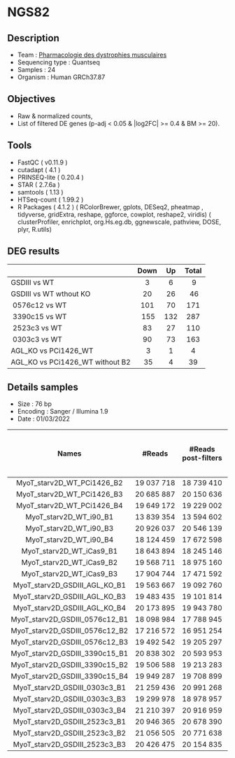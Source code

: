 # NGS82

## Description

- Team : [Pharmacologie des dystrophies musculaires](https://www.istem.eu/randd/pharmacologie-des-dystrophies-musculaires/) 
- Sequencing type : Quantseq
- Samples : 24
- Organism : Human GRCh37.87

## Objectives  

- Raw & normalized counts, 
- List of filtered DE genes (p-adj < 0.05 & |log2FC| >= 0.4 & BM >= 20). 

## Tools 

- FastQC ( v0.11.9 ) 
- cutadapt ( 4.1 ) 
- PRINSEQ-lite ( 0.20.4 ) 
- STAR ( 2.7.6a ) 
- samtools ( 1.13 )  
- HTSeq-count ( 1.99.2 ) 
- R Packages ( 4.1.2 ) 
( RColorBrewer, gplots, DESeq2, pheatmap , tidyverse, gridExtra, reshape, ggforce, cowplot, reshape2, viridis)
( clusterProfiler, enrichplot, org.Hs.eg.db, ggnewscale, pathview, DOSE, plyr, R.utils)

## DEG results 


|  | Down  | Up | Total |
| :------------------------- | :----:  | :----: | :----: |
| GSDIII vs WT | 3 | 6 | 9 |
| GSDIII vs WT wthout KO | 20 | 26 | 46 |
| 0576c12 vs WT | 101 | 70 | 171 |
| 3390c15 vs WT | 155 | 132 | 287 |
| 2523c3 vs WT | 83 | 27 | 110 |
| 0303c3 vs WT | 90 | 73 | 163 |
| AGL_KO vs PCi1426_WT | 3 | 1 | 4 |
| AGL_KO vs PCi1426_WT without B2 | 35 | 4 | 39 |


## Details samples 

- Size : 76 bp  
- Encoding : Sanger / Illumina 1.9 
- Date : 01/03/2022 

| Names | #Reads  | #Reads post-filters | STAR : % mapped reads  | # mapped reads | # Filtered mapped reads | STAR : % Filtered mapped reads |
| :----: | :--------:  | :--------: | :----:  | :--------: | :--------: | :----: |
|MyoT_starv2D_WT_PCi1426_B2 | 19 037 718 | 18 739 410 | 97,74 | 18 606 686 | 11 960 119 | 62,82 | 
|MyoT_starv2D_WT_PCi1426_B3 | 20 685 887 | 20 150 636 | 96,49 | 19 958 820 | 10 303 221 | 49,81 | 
|MyoT_starv2D_WT_PCi1426_B4 | 19 649 172 | 19 229 002 | 96,99 | 19 057 821 | 9 758 237 | 49,66 | 
|MyoT_starv2D_WT_i90_B1 | 13 839 354 | 13 594 602 | 97,57 | 13 503 131 | 7 570 791 | 54,70 | 
|MyoT_starv2D_WT_i90_B3 | 20 926 037 | 20 546 139 | 96,84 | 20 264 054 | 10 460 614 | 49,99 | 
|MyoT_starv2D_WT_i90_B4 | 18 124 459 | 17 672 598 | 96,68 | 17 523 180 | 8 049 908 | 44,41 | 
|MyoT_starv2D_WT_iCas9_B1 | 18 643 894 | 18 245 146 | 96,89 | 18 064 432 | 9 971 946 | 53,49 | 
|MyoT_starv2D_WT_iCas9_B2 | 19 568 711 | 18 975 160 | 95,47 | 18 682 222 | 10 373 533 | 53,01 | 
|MyoT_starv2D_WT_iCas9_B3 | 17 904 744 | 17 471 592 | 96,35 | 17 250 421 | 10 662 038 | 59,55 | 
|MyoT_starv2D_GSDIII_AGL_KO_B1 | 19 563 667 | 19 092 760 | 96,63 | 18 904 644 | 12 035 856 | 61,52 | 
|MyoT_starv2D_GSDIII_AGL_KO_B3 | 19 483 435 | 19 101 814 | 97,14 | 18 927 070 | 12 203 586 | 62,64 | 
|MyoT_starv2D_GSDIII_AGL_KO_B4 | 20 173 895 | 19 943 780 | 98,05 | 19 780 000 | 12 380 047 | 61,37 | 
|MyoT_starv2D_GSDIII_0576c12_B1 | 18 098 984 | 17 788 945 | 97,46 | 17 639 370 | 10 445 084 | 57,71 | 
|MyoT_starv2D_GSDIII_0576c12_B2 | 17 216 572 | 16 951 254 | 97,52 | 16 789 342 | 10 137 569 | 58,88 | 
|MyoT_starv2D_GSDIII_0576c12_B3 | 19 492 542 | 19 205 297 | 97,45 | 18 995 864 | 11 358 042 | 58,27 | 
|MyoT_starv2D_GSDIII_3390c15_B1 | 20 838 302 | 20 593 953 | 98,13 | 20 449 068 | 13 509 946 | 64,83 | 
|MyoT_starv2D_GSDIII_3390c15_B2 | 19 506 588 | 19 213 283 | 97,70 | 19 057 839 | 12 165 331 | 62,37 | 
|MyoT_starv2D_GSDIII_3390c15_B4 | 19 949 287 | 19 708 899 | 98,15 | 19 580 354 | 12 002 370 | 60,16 | 
|MyoT_starv2D_GSDIII_0303c3_B1 | 21 259 436 | 20 991 268 | 97,97 | 20 827 905 | 12 039 543 | 56,63 | 
|MyoT_starv2D_GSDIII_0303c3_B3 | 19 299 978 | 18 978 957 | 97,56 | 18 829 832 | 9 796 632 | 50,76 | 
|MyoT_starv2D_GSDIII_0303c3_B4 | 21 210 397 | 20 916 959 | 97,91 | 20 768 008 | 11 399 817 | 53,75 | 
|MyoT_starv2D_GSDIII_2523c3_B1 | 20 946 365 | 20 678 390 | 98,06 | 20 541 022 | 11 100 370 | 52,99 | 
|MyoT_starv2D_GSDIII_2523c3_B2 | 21 056 505 | 20 771 638 | 97,74 | 20 580 864 | 11 293 400 | 53,63 | 
|MyoT_starv2D_GSDIII_2523c3_B3 | 20 426 475 | 20 154 835 | 97,79 | 19 974 088 | 11 749 369 | 57,52 | 

